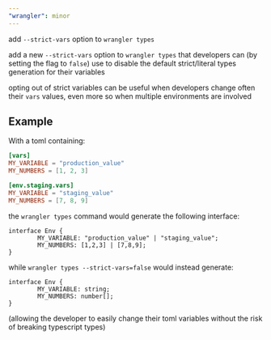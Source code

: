 ```yaml
---
"wrangler": minor
---
```


add `--strict-vars` option to `wrangler types`

add a new `--strict-vars` option to `wrangler types` that developers can (by setting the
flag to `false`) use to disable the default strict/literal types generation for their variables

opting out of strict variables can be useful when developers change often their `vars` values,
even more so when multiple environments are involved

## Example

With a toml containing:

```toml
[vars]
MY_VARIABLE = "production_value"
MY_NUMBERS = [1, 2, 3]

[env.staging.vars]
MY_VARIABLE = "staging_value"
MY_NUMBERS = [7, 8, 9]
```

the `wrangler types` command would generate the following interface:

```
interface Env {
        MY_VARIABLE: "production_value" | "staging_value";
        MY_NUMBERS: [1,2,3] | [7,8,9];
}
```

while `wrangler types --strict-vars=false` would instead generate:

```
interface Env {
        MY_VARIABLE: string;
        MY_NUMBERS: number[];
}
```

(allowing the developer to easily change their toml variables without the
risk of breaking typescript types)
